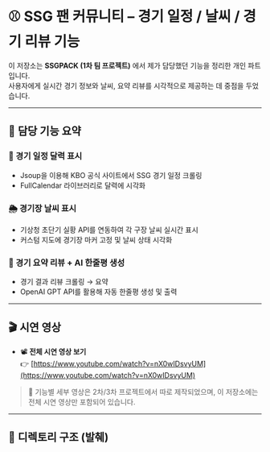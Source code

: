 # ⚾ SSG 팬 커뮤니티 – 경기 일정 / 날씨 / 경기 리뷰 기능

이 저장소는 **SSGPACK (1차 팀 프로젝트)** 에서 제가 담당했던 기능을 정리한 개인 파트입니다.  
사용자에게 실시간 경기 정보와 날씨, 요약 리뷰를 시각적으로 제공하는 데 중점을 두었습니다.

---

## 🧩 담당 기능 요약

### 📅 경기 일정 달력 표시
- Jsoup을 이용해 KBO 공식 사이트에서 SSG 경기 일정 크롤링
- FullCalendar 라이브러리로 달력에 시각화

### 🌦️ 경기장 날씨 표시
- 기상청 초단기 실황 API를 연동하여 각 구장 날씨 실시간 표시
- 커스텀 지도에 경기장 마커 고정 및 날씨 상태 시각화

### 🧠 경기 요약 리뷰 + AI 한줄평 생성
- 경기 결과 리뷰 크롤링 → 요약
- OpenAI GPT API를 활용해 자동 한줄평 생성 및 출력

---

## 🎬 시연 영상

- 📽️ **전체 시연 영상 보기**  
  👉 [https://www.youtube.com/watch?v=nX0wIDsvyUM](https://www.youtube.com/watch?v=nX0wIDsvyUM)

> 📌 기능별 세부 영상은 2차/3차 프로젝트에서 따로 제작되었으며, 이 저장소에는 전체 시연 영상만 포함되어 있습니다.

---

## 📁 디렉토리 구조 (발췌)

